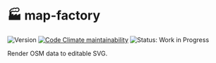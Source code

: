 # 🏭 map-factory

![Version](https://img.shields.io/github/package-json/v/nandenjin/map-factory?style=flat-square)
[![Code Climate maintainability](https://img.shields.io/codeclimate/maintainability/nandenjin/map-factory?style=flat-square&logo=codeclimate)](https://codeclimate.com/github/nandenjin/map-factory)
![Status: Work in Progress](https://img.shields.io/badge/status-Work_in_Progress-yellow?style=flat-square)


Render OSM data to editable SVG.
